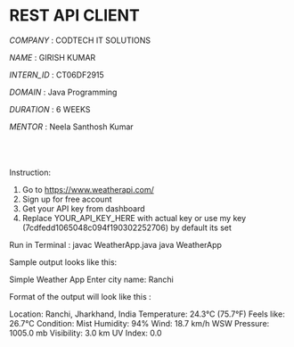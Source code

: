 # REST API CLIENT

*COMPANY* : CODTECH IT SOLUTIONS

*NAME* : GIRISH KUMAR

*INTERN_ID* : CT06DF2915

*DOMAIN* : Java Programming

*DURATION* : 6 WEEKS

*MENTOR* : Neela Santhosh Kumar
  
  
<br/><br/><br/>
Instruction:
1. Go to https://www.weatherapi.com/
2. Sign up for free account
3. Get your API key from dashboard
4. Replace YOUR_API_KEY_HERE with actual key or use my key (7cdfedd1065048c094f190302252706) by default its set

Run in Terminal  : 
javac WeatherApp.java
java WeatherApp

Sample output looks like this:

Simple Weather App
Enter city name: Ranchi

Format of the output will look like this : 

Location: Ranchi, Jharkhand, India
Temperature: 24.3°C (75.7°F)
Feels like: 26.7°C
Condition: Mist
Humidity: 94%
Wind: 18.7 km/h WSW
Pressure: 1005.0 mb
Visibility: 3.0 km
UV Index: 0.0
